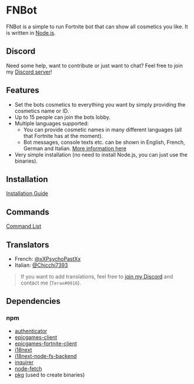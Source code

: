 # FNBot

FNBot is a simple to run Fortnite bot that can show all cosmetics you like. It is written in [Node.js](https://nodejs.org/en).

## Discord

Need some help, want to contribute or just want to chat? Feel free to join my [Discord server](https://discord.gg/WWSTpbb)!

## Features

- Set the bots cosmetics to everything you want by simply providing the cosmetics name or ID.
- Up to 15 people can join the bots lobby.
- Multiple languages supported:
  - You can provide cosmetic names in many different languages (all that Fortnite has at the moment).
  - Bot messages, console texts etc. can be shown in English, French, German and Italian. [More information here](#Translators)
- Very simple installation (no need to install Node.js, you can just use the binaries).

## Installation

[Installation Guide](https://github.com/Terax235/fnbot-client/wiki/Installation)

## Commands

[Command List](https://github.com/Terax235/fnbot-client/wiki/Commands)

## Translators

- French: [@xXPsychoPastXx](https://twitter.com/xXPsychoPastXx)
- Italian: [@Chicchi7393](https://twitter.com/Chicchi7393)

> If you want to add translations, feel free to [join my Discord](https://discord.gg/WWSTpbb) and contact me (`Terax#0916`).

## Dependencies

### npm

- [authenticator](https://www.npmjs.com/package/)
- [epicgames-client](https://www.npmjs.com/package/epicgames-client)
- [epicgames-fortnite-client](https://www.npmjs.com/package/epicgames-fortnite-client)
- [i18next](https://www.npmjs.com/package/i18next)
- [i18next-node-fs-backend](https://www.npmjs.com/package/i18next-node-fs-backend)
- [inquirer](https://www.npmjs.com/package/inquirer)
- [node-fetch](https://www.npmjs.com/package/node-fetch)
- [pkg](https://www.npmjs.com/package/pkg) (used to create binaries)
